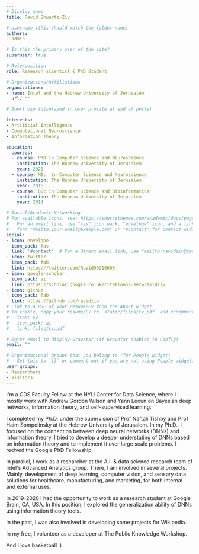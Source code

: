```yaml
---
# Display name
title: Ravid Shwartz-Ziv

# Username (this should match the folder name)
authors:
- admin

# Is this the primary user of the site?
superuser: true

# Role/position
role: Research scientist & PhD Student

# Organizations/Affiliations
organizations:
- name: Intel and the Hebrew University of Jerusalem
  url: ""

# Short bio (displayed in user profile at end of posts)

interests:
- Artificial Intelligence
- Computational Neuroscience
- Information Theory

education:
  courses:
  - course: PhD in Computer Science and Neuroscience
    institution: The Hebrew University of Jerusalem
    year: 2020
  - course: MSc  in Computer Science and Neuroscience
    institution: The Hebrew University of Jerusalem
    year: 2016
  - course: BSc in Computer Science and Bioinformatics
    institution: The Hebrew University of Jerusalem
    year: 2014

# Social/Academic Networking
# For available icons, see: https://sourcethemes.com/academic/docs/page-builder/#icons
#   For an email link, use "fas" icon pack, "envelope" icon, and a link in the
#   form "mailto:your-email@example.com" or "#contact" for contact widget.
social:
- icon: envelope
  icon_pack: fas
  link: '#contact'  # For a direct email link, use "mailto:ravidziv@gmail.com".
- icon: twitter
  icon_pack: fab
  link: https://twitter.com/Ravid99216606
- icon: google-scholar
  icon_pack: ai
  link: https://scholar.google.co.uk/citations?user=ravidziv
- icon: github
  icon_pack: fab
  link: https://github.com/ravidziv
# Link to a PDF of your resume/CV from the About widget.
# To enable, copy your resume/CV to `static/files/cv.pdf` and uncomment the lines below.
# - icon: cv
#   icon_pack: ai
#   link: files/cv.pdf

# Enter email to display Gravatar (if Gravatar enabled in Config)
email: ""

# Organizational groups that you belong to (for People widget)
#   Set this to `[]` or comment out if you are not using People widget.
user_groups:
- Researchers
- Visitors
---
```



I'm a CDS Faculty Fellow at the NYU Center for Data Science, where I mostly work with Andrew Gordon Wilson and Yann Lecun on Bayesian deep networks, information theory, and self-supervised learning.

I completed my Ph.D. under the supervision of Prof Naftali Tishby and Prof Haim Sompolinsky at the Hebrew University of Jerusalem. In my Ph.D., I focused on the connection between deep neural networks (DNNs) and information theory. I tried to develop a deeper understating of DNNs based on information theory and to implement it over large scale problems. I recived the Google PhD Fellowship.


In parallel, I work as a researcher at the A.I. & data science research team of Intel's Advanced Analytics group. There, I am involved in several projects. Mainly, development of deep learning, computer vision, and sensory data solutions for healthcare, manufacturing, and marketing, for both internal and external uses.

In 2019-2020 I had the opportunity to work as a research student at Google Brain, CA, USA. In this position, I explored the generalization ability of DNNs using information theory tools.

In the past, I was also involved in developing some projects for Wikipedia.

In my free, I volunteer as a developer at The Public Knowledge Workshop.


And I love basketball :) 
